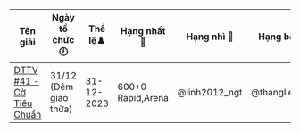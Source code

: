 Tên giải|Ngày tổ chức🕗|Thể lệ♟️|Hạng nhất 🥇|Hạng nhì 🥈|Hạng ba 🥉|Hạng 4 🏅|Hạng 5 🎖️|Hạng 6 🌟
---|---|---|---|---|---|---|---|---
<a href="https://www.chess.com/tournament/live/arena/ttv-41---c-tiu-chun--3112-m-giao-tha--3128897">ĐTTV #41 - Cờ Tiêu Chuẩn | 31/12 (Đêm giao thừa) </a>|31-12-2023|600+0 Rapid,Arena|@linh2012_ngt|@thanglieu41|@ilovemoney1306|@pahmkhanh2009|@thedrank1769|@baokhang271<a href="https://www.chess.com/tournament/live/c-ngu-nhin--u-trng-th-vua-ln-41-4487445">Cờ Ngẫu Nhiên | Đấu Trường Thí Vua LẦN 41</a>|30-12-2023|600+0 Rapid Chess960, Swiss 8 vòng|@thebloodprince|@nguyenthanhquoc|@hoang-skin|@ilovemoney1306|@army-of-darknesss|@annguyen0105<a href="https://www.chess.com/tournament/live/arena/c-tiu-chun--u-trng-th-vua-ln-40-3127073">Cờ Tiêu Chuẩn | Đấu Trường Thí Vua LẦN 40</a>|24-12-2023|600+0 Rapid,Arena|@vinhcodoc|@him321123|@nvvvgn|@trihien0708|@nguyentanphat369|@haikhoa1102<a href="https://www.chess.com/tournament/live/arena/c-3-chiu--u-trng-th-vua-ln-39-3126538">Cờ 3 Chiếu | Đấu Trường Thí Vua LẦN 39</a>|23-12-2023|60+1 Rapid 3 Chiếu, Arena|@tokudashigeojr|@anhduyph|@army-of-darknesss|@huykun2|@minh123456789s|@beasty_alan<a href="https://www.chess.com/tournament/live/arena/c-tiu-chun--u-trng-th-vua-ln-38-3069603">Cờ Tiêu Chuẩn | Đấu Trường Thí Vua LẦN 38</a>|16-12-2023|900+1 Rapid,Arena|@vqvinh2002|@m_quan1_1|@haikhoa1102|@qbao_nopro|@trixr4vietnamese|@cainitcungchangcon<a href="https://www.chess.com/tournament/live/arena/c-ngu-nhin--u-trng-th-vua-ln-37-3069170">Cờ Ngẫu Nhiên | Đấu Trường Thí Vua LẦN 37</a>|02-12-2023|60+1 Rapid Chess960, Arena|@inthetake|@tokudashigeojr|@nguyentanphat369|@anhhlong|@limeempires-35|@nanhvodich<a href="https://www.chess.com/tournament/live/arena/c-cm-qun--u-trng-th-vua-ln-36-3056575">Cờ Cắm Quân | Đấu Trường Thí Vua LẦN 36</a>|26-11-2023|60+1 Rapid Crazyhouse, Arena|@cavangcon|@xuanvinhvioeduvn|@knightnight97|@hai-sensei-inactive|@ntt242|@army-of-darknesss<a href="https://www.chess.com/tournament/live/arena/c-trung-tm--u-trng-th-vua-ln-35-3056138">Cờ Trung Tâm | Đấu Trường Thí Vua LẦN 35</a>|25-11-2023|300+5 Blitz KOTH, Arena|@anvanvuong1234|@tokudashigeojr|@nguyendat2005|@army-of-darknesss|@voduy2074|@huhusmurtcat1<a href="https://www.chess.com/tournament/live/arena/c-sng-to--u-trng-th-vua-ln-34-3043653">Cờ Sáng Tạo | Đấu Trường Thí Vua LẦN 34</a>|18-11-2023|300+5 Blitz,Arena|@daikientuongso2|@warzard1|@sternvn|@bao123deptrai|@nhathuythiennga|@shdowblitz<a href="https://www.chess.com/tournament/live/arena/c-tiu-chun--u-trng-th-vua-ln-33-3007669">Cờ Tiêu Chuẩn | Đấu trường Thí Vua LẦN 33</a>|04-11-2023|600+0 Rapid,Arena|@hogiakhang|@tandat2k8|@nnpblood|@tunggmvp|@nguyenducan6a1|@duongquangbinh<a href="https://www.chess.com/tournament/live/c-3-chiu--u-trng-th-vua-ln-32-4362342">Cờ 3 Chiếu | Đấu trường Thí Vua LẦN 32</a>|04-11-2023|60+1 Bullet 3 Chiếu, Swiss 7 vòng|@tokudashigeojr|@kaitokid2k3|@tnkp2012|@meowf1|@supersiukien|@kinchoico<a href="https://www.chess.com/tournament/live/arena/c-vua-i--u-trng-th-vua-ln-31-2993092">Cờ Vua Đôi | Đấu Trường Thí Vua LẦN 31</a>|21-10-2023|420+3 Blitz Bughouse, Arena|@anh_loc|@ec_rimuru|@huongkhiet|@tadneits|@pihaplayingchess|@pahmkhanh2009<a href="https://www.chess.com/tournament/live/arena/c-sng-to--u-trng-th-vua-ln-30-2968427">Cờ Sáng Tạo | Đấu Trường Thí Vua LẦN 30</a>|07-10-2023|600+5 Rapid,Arena|@boy_love_meow|@khongten00|@army-of-darknesss|@imposteriskill|@dragonmakeconan|@gravityrarl123<a href="https://www.chess.com/tournament/live/c-sng-to--u-trng-th-vua-ln-29-4304515">Cờ Sáng Tạo | Đấu trường Thí Vua LẦN 29</a>|29-09-2023|300+5 Blitz,Swiss 6 vòng|@tokudashigeojr|@minhblack2808|@ckc_sunshine|@quangnibble|@hanbaoplayingchess|@thanhthanh118625<a href="https://www.chess.com/tournament/live/c-sng-to--u-trng-th-vua-ln-28-4304504">Cờ Sáng Tạo | Đấu trường Thí Vua LẦN 28</a>|24-09-2023|300+5 Blitz,Swiss 13 vòng|@khumcanbit|@toanducbui|@truonghieunghia247|@emmschs1513|@hikarueatthestockfish|@dangvuongdang<a href="https://www.chess.com/tournament/live/c-sng-to--u-trng-th-vua-ln-27-4304276">Cờ Sáng Tạo | Đấu trường Thí Vua LẦN 27</a>|23-09-2023|300+5 Blitz,Swiss 16 vòng|@greenjelly2k|@gravityrarl123|@khumcanbit|@phamphuocvu2008|@minhblack2808|@howardhauston<a href="https://www.chess.com/tournament/live/arena/c-sng-to--u-trng-th-vua-ln-26-2917392">Cờ Sáng Tạo | Đấu Trường Thí Vua LẦN 26</a>|10-09-2023|600+5 Rapid,Arena|@tokudashigeojr|@thanhbinhhanam|@minhblack2808|@lam_no_pro22|@gravityrarl123|@nhienchess<a href="https://www.chess.com/tournament/live/arena/c-sng-to--u-trng-th-vua-ln-25-2916621">Cờ Sáng Tạo | Đấu Trường Thí Vua LẦN 25</a>|09-09-2023|600+0 Rapid,Arena|@namsomot|@tokudashigeojr|@lam_no_pro22|@kiennguyen5114|@longkhuatt|@sgpphus<a href="https://www.chess.com/tournament/live/arena/c-3-chiu--u-trng-th-vua-ln-24-2877908">Cờ 3 Chiếu | Đấu trường Thí Vua LẦN 24</a>|13-08-2023|60+1 Rapid 3 Chiếu, Arena|@tokudashigeojr|@trongvinh123|@army-of-darknesss|@thanhtinh2009|@ngocminh1234543210|@longaodaff_2708<a href="https://www.chess.com/tournament/live/arena/c-ngu-nhin--u-trng-th-vua-ln-23-2877907">Cờ Ngẫu Nhiên | Đấu trường Thí Vua LẦN 23</a>|12-08-2023|60+1 Rapid Chess960, Arena|@manhthichchoicodz|@hiep_le2011|@mrkaitojay|@khointa|@trongvinh123|@ghetchutungjohn<a href="https://www.chess.com/tournament/live/c-3-chiu--u-trng-th-vua-ln-16-4210551">Cờ 3 Chiếu | Đấu trường Thí Vua LẦN 16</a>|05-08-2023|180+2 Blitz 3 Chiếu, Swiss 7 vòng|@tokudashigeojr|@duong_nhat|@trongvinh123|@dao_hoang_anh_tam|@vnmprogaming1412|@nguyenanhtung13<a href="https://www.chess.com/tournament/live/arena/c-ngu-nhin--u-trng-th-vua-ln-21-2843048">Cờ Ngẫu Nhiên | Đấu trường Thí Vua LẦN 21</a>|29-07-2023|300+5 Blitz Chess960, Arena|@tokudashigeojr|@baoyt303|@thanhtinh2009|@tuconhau12|@nqb26|@lam_no_pro22<a href="https://www.chess.com/tournament/live/arena/c-t-qun--u-trng-th-vua-ln-20-2828662">Cờ Đặt Quân | Đấu trường Thí Vua LẦN 20</a>|16-07-2023|300+5 Blitz Crazyhouse, Arena|@tieucongchua|@tienthanh2020|@huongkhiet|@suangonconbocuoi|@mcisthebest0403|@quangdung2408<a href="https://www.chess.com/tournament/live/arena/c-bn-i--u-trng-th-vua-ln-19-2817029">Cờ Bàn Đôi | Đấu trường Thí Vua LẦN 19</a>|15-07-2023|300+5 Blitz Bughouse, Arena|@duongnm2407|@tieucongchua|@quangdung2408|@phamngocth|@angduong29|@army-of-darknesss<a href="https://www.chess.com/tournament/live/c-trung-tm--u-trng-th-vua-ln-18-4133434">Cờ Trung Tâm | Đấu trường Thí Vua LẦN 18</a>|01-07-2023|300+5 Blitz KOTH, Swiss 7 vòng|@havannguyenthi|@tokudashigeojr|@lightinmyeye|@tony2442|@bobby_misser46k|@baokhoi283838<a href="https://www.chess.com/tournament/live/arena/c-tiu-chun--u-trng-th-vua-ln-17--2750782">Cờ Tiêu Chuẩn | Đấu trường Thí Vua LẦN 17 !!!</a>|24-06-2023|600+5 Rapid,Arena|@itsharveyofficial|@datbeo0259|@trgsonvn|@quoc101207|@thanhtinh2009|@tony2442<a href="https://www.chess.com/tournament/live/arena/c-3-chiu--u-trng-th-vua---ln-16-2736589">Cờ 3 Chiếu | Đấu trường Thí Vua - LẦN 16</a>|17-06-2023|600+5 Rapid 3 Chiếu, Arena|@tony2442|@locbughouse|@trongvinh123|@khangbao0303|@buileanhthus|@bobby_thiennhan<a href="https://www.chess.com/tournament/live/arena/c-ngu-nhin--u-trng-th-vua-ln-15-2683469">Cờ Ngẫu Nhiên | Đấu trường Thí Vua LẦN 15</a>|07-05-2023|300+5 Blitz Chess960, Arena|@tnduyminh|@mcisthebest0403|@ghetchutungjohn|@nguyenphananhtuan2k9|@key0408|@hai1237<a href="https://www.chess.com/tournament/live/arena/c-vua-i--u-trng-th-vua-ln-14-2659721">Cờ Vua Đôi | Đấu trường Thí Vua LẦN 14</a>|29-04-2023|600+5 Rapid Bughouse, Arena|@M-DinhHoangViet|@mcisthebest0403|@cainitcungchangcon|@howardhauston|@tranquangphat2345|@locbughouse<a href="https://www.chess.com/tournament/live/arena/c-t-qun--u-trng-th-vua-ln-13-2621423">Cờ Đặt Quân | Đấu trường Thí Vua LẦN 13</a>|08-04-2023|300+2 Blitz Crazyhouse, Arena|@timed_chess|@chickenvds|@anhkhanhdeptrainhatthe|@nguyenngocthaonguyen|@M-DinhHoangViet|@mrnoob9<a href="https://www.chess.com/tournament/live/arena/c-trung-tm--u-trng-th-vua-ln-12-2595797">Cờ Trung Tâm | Đấu trường Thí Vua LẦN 12</a>|25-03-2023|300+2 Blitz KOTH, Arena|@khoatranb|@nguyenngocthaonguyen|@sovietunion1922|@vcbbk|@bnnghia0506|@tranbaoanh<a href="https://www.chess.com/tournament/live/arena/c-sng-to--u-trng-th-vua-ln-11-2571958">Cờ Sáng tạo | Đấu trường Thí Vua LẦN 11</a>|18-03-2023|600+5 Rapid,Arena|@baoyt303|@nguyenngocthaonguyen|@245iiooklvn|@namngaocuckiluon|@nghiaduypham2008|@anhsi333<a href="https://www.chess.com/tournament/live/arena/gii-ph-chess960-tp-luyn--ln-10-2570938">Giải Phụ Chess960 (Tập luyện) | Lần 10</a>|12-03-2023|180+2 Blitz Chess960, Arena|@wuanbipp|@M-DinhHoangViet|@tranbaoanh|@muliveeechess|@sontamdong14|@baruta123<a href="https://www.chess.com/tournament/live/arena/gii-ph--c-fen--ln-8-2537060">Giải phụ = Cờ FEN | LẦN 8</a>|04-03-2023|300+2 Blitz,Arena|@gmcuong0|@nguoibian1234|@gmchessxuanvinh|@anvanvuong2k11|@walkerxvn|@adolfnguyen2008<a href="https://www.chess.com/tournament/live/arena/gii-ph--c-bullet--ln-8-2514918">Giải phụ = Cờ Bullet | LẦN 8</a>|25-02-2023|10+1 Rapid,Arena|@danghuutin|@masterbirzlt2|@M-DinhHoangViet|@duongnm2407|@tony2442|@nngmei<a href="https://www.chess.com/tournament/live/arena/gii-ph--c-fen--ln-6-2500438">Giải phụ = Cờ FEN | LẦN 6</a>|11-02-2023|600+0 Rapid,Arena|@thegod-tactic|@luagagiaidau|@dh1410|@gamekhobome|@M-DinhHoangViet|@badaochua34<a href="https://www.chess.com/tournament/live/arena/gii-ph---c-fen--ln-5-2457599">Giải phụ - cờ FEN | LẦN 5</a>|04-02-2023|600+5 Rapid,Arena|@tranquangphat2345|@dvg22|@vgt187|@tony2442|@noidodahnho|@heiulij17<a href="https://www.chess.com/tournament/live/arena/gii-ph---c-fen-ln-4-2415207">Giải phụ - Cờ FEN lần 4</a>|28-01-2023|600+3 Rapid,Arena|@dh1410|@luagagiaidau|@lttquoc|@cr10-goal|@dinhtuantu1911|@M-DinhHoangViet<a href="https://www.chess.com/tournament/live/arena/gii-ph---c-fen--ln-3-2391595">Giải phụ - Cờ FEN | LẦN 3</a>|19-01-2023|600+5 Rapid,Arena|@trihau0108|@M-DinhHoangViet|@newtoplaychess1234|@anhtu_playchess|@gmdanielgoodchess|@quanmadara<a href="https://www.chess.com/tournament/live/arena/gii-ph-random---crazyhouse--ln-2-2353520">Giải phụ (RANDOM) - crazyhouse | LẦN 2</a>|24-12-2022|300+0 Blitz Crazyhouse, Arena|@M-DinhHoangViet|@baonguyen007|@tranquangphat2345|@datnguyensy|@yzh_d|@nghiaduypham2008<a href="https://www.chess.com/tournament/live/gii-ph-random---3-check--ln-1-3629394">Giải phụ (RANDOM) - 3 check | LẦN 1</a>|17-12-2022|600+0 Rapid 3 Chiếu, Swiss 5 vòng|@dream_toxic|@longgr29|@darknam119|@chien_ca|@hopeful_boy|@khanhyamate